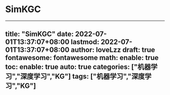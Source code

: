 # SimKGC

---
title: "SimKGC"
date: 2022-07-01T13:37:07+08:00
lastmod: 2022-07-01T13:37:07+08:00
author: loveLzz
draft: true
fontawesome: fontawesome
math:
  enable: true
toc:
  enable: true
  auto: true
categories: ["机器学习","深度学习","KG"]
tags: ["机器学习","深度学习","KG"]
---

